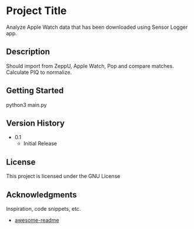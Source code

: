 # Project Title

Analyze Apple Watch data that has been downloaded using Sensor Logger app.

## Description

Should import from ZeppU, Apple Watch, Pop and compare matches. Calculate PIQ to normalize.

## Getting Started

python3 main.py

## Version History

* 0.1
    * Initial Release

## License

This project is licensed under the GNU License

## Acknowledgments

Inspiration, code snippets, etc.
* [awesome-readme](https://github.com/matiassingers/awesome-readme)
